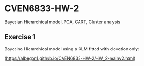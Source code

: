 # CVEN6833-HW-2
Bayesian Hierarchical model, PCA, CART, Cluster analysis

## Exercise 1
Bayesina Hierarchical model using a GLM fitted with elevation only:

(https://albegon1.github.io/CVEN6833-HW-2/HW_2-mainv2.html)
